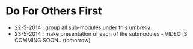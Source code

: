 Do For Others First
=
- 22-5-2014 : group all sub-modules under this umbrella
- 23-5-2014 : make presentation of each of the submodules - VIDEO IS COMMING SOON.. (tomorrow)
